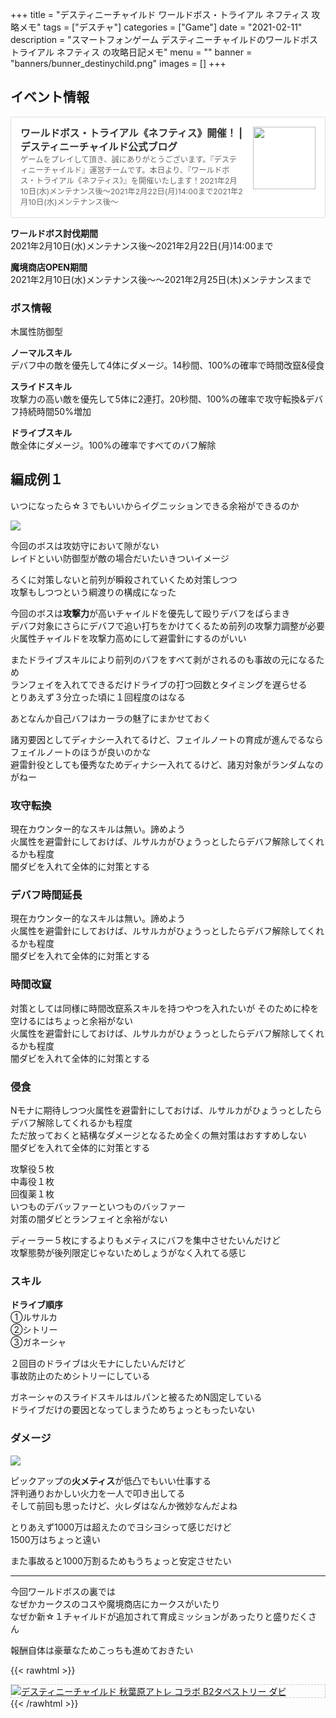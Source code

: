 +++
title = "デスティニーチャイルド ワールドボス・トライアル ネフティス 攻略メモ"
tags = ["デスチャ"]
categories = ["Game"]
date = "2021-02-11"
description = "スマートフォンゲーム デスティニーチャイルドのワールドボストライアル ネフティス の攻略日記メモ"
menu = ""
banner = "banners/bunner_destinychild.png"
images = []
+++

<!--more-->

## イベント情報
<div class="blogcardfu" style="width:auto;max-width:9999px;border:1px solid #E0E0E0;border-radius:3px;margin:10px 0;padding:15px;line-height:1.4;text-align:left;background:#FFFFFF;"><a href="http://blog.destiny-child.jp/archives/27998915.html" target="_blank" style="display:block;text-decoration:none;"><span class="blogcardfu-image" style="float:right;width:100px;padding:0 0 0 10px;margin:0 0 5px 5px;"><img src="https://images.weserv.nl/?w=100&url=ssl:livedoor.blogimg.jp/destinychild/imgs/4/c/4cdb1120.jpg" width="100" style="width:100%;height:auto;max-height:100px;min-width:0;border:0 none;margin:0;"></span><br style="display:none"><span class="blogcardfu-title" style="font-size:112.5%;font-weight:700;color:#333333;margin:0 0 5px 0;">ワールドボス・トライアル《ネフティス》開催！ | デスティニーチャイルド公式ブログ</span><br><span class="blogcardfu-content" style="font-size:87.5%;font-weight:400;color:#666666;">ゲームをプレイして頂き、誠にありがとうございます。『デスティニーチャイルド』運営チームです。本日より、『ワールドボス・トライアル《ネフティス》』を開催いたします！2021年2月10日(水)メンテナンス後～2021年2月22日(月)14:00まで2021年2月10日(水)メンテナンス後～</span><br><span style="clear:both;display:block;overflow:hidden;height:0;">&nbsp;</span></a></div>

**ワールドボス討伐期間**  
2021年2月10日(水)メンテナンス後～2021年2月22日(月)14:00まで  

**魔境商店OPEN期間**  
2021年2月10日(水)メンテナンス後～～2021年2月25日(木)メンテナンスまで  

### ボス情報
木属性防御型  

**ノーマルスキル**  
デバフ中の敵を優先して4体にダメージ。14秒間、100%の確率で時間改竄&侵食  

**スライドスキル**  
攻撃力の高い敵を優先して5体に2連打。20秒間、100%の確率で攻守転換&デバフ持続時間50%増加  

**ドライブスキル**  
敵全体にダメージ。100%の確率ですべてのバフ解除  

## 編成例１  
いつになったら☆３でもいいからイグニッションできる余裕ができるのか  

<img src="/images/2021/destiny-child-wb/wb18-1.png" />  

今回のボスは攻妨守において隙がない  
レイドといい防御型が敵の場合だいたいきついイメージ  

ろくに対策しないと前列が瞬殺されていくため対策しつつ  
攻撃もしつつという綱渡りの構成になった  

今回のボスは**攻撃力**が高いチャイルドを優先して殴りデバフをばらまき  
デバフ対象にさらにデバフで追い打ちをかけてくるため前列の攻撃力調整が必要  
火属性チャイルドを攻撃力高めにして避雷針にするのがいい  

またドライブスキルにより前列のバフをすべて剥がされるのも事故の元になるため  
ランフェイを入れてできるだけドライブの打つ回数とタイミングを遅らせる  
とりあえず３分立った頃に１回程度のはなる  

あとなんか自己バフはカーラの魅了にまかせておく  

諸刃要因としてディナシー入れてるけど、フェイルノートの育成が進んでるならフェイルノートのほうが良いのかな  
避雷針役としても優秀なためディナシー入れてるけど、諸刃対象がランダムなのがねー  

### 攻守転換
現在カウンター的なスキルは無い。諦めよう  
火属性を避雷針にしておけば、ルサルカがひょうっとしたらデバフ解除してくれるかも程度  
闇ダビを入れて全体的に対策とする  

### デバフ時間延長
現在カウンター的なスキルは無い。諦めよう  
火属性を避雷針にしておけば、ルサルカがひょうっとしたらデバフ解除してくれるかも程度  
闇ダビを入れて全体的に対策とする  

### 時間改竄
対策としては同様に時間改竄系スキルを持つやつを入れたいが
そのために枠を空けるにはちょっと余裕がない  
火属性を避雷針にしておけば、ルサルカがひょうっとしたらデバフ解除してくれるかも程度  
闇ダビを入れて全体的に対策とする  

### 侵食
Nモナに期待しつつ火属性を避雷針にしておけば、ルサルカがひょうっとしたらデバフ解除してくれるかも程度  
ただ放っておくと結構なダメージとなるため全くの無対策はおすすめしない  
闇ダビを入れて全体的に対策とする  


攻撃役５枚  
中毒役１枚  
回復薬１枚  
いつものデバッファーといつものバッファー  
対策の闇ダビとランフェイと余裕がない  

ディーラー５枚にするよりもメティスにバフを集中させたいんだけど  
攻撃態勢が後列限定じゃないためしょうがなく入れてる感じ  

### スキル  
**ドライブ順序**  
①ルサルカ  
②シトリー  
③ガネーシャ  

２回目のドライブは火モナにしたいんだけど  
事故防止のためシトリーにしている  

ガネーシャのスライドスキルはルパンと被るためN固定している  
ドライブだけの要因となってしまうためちょっともったいない  

### ダメージ  
<img src="/images/2021/destiny-child-wb/wb18-2.png" />  

ピックアップの**火メティス**が低凸でもいい仕事する  
評判通りおかしい火力を一人で叩き出してる  
そして前回も思ったけど、火レダはなんか微妙なんだよね  

とりあえず1000万は超えたのでヨシヨシって感じだけど  
1500万はちょっと遠い  

また事故ると1000万割るためもうちょっと安定させたい  

---

今回ワールドボスの裏では  
なぜかカークスのコスや魔境商店にカークスがいたり  
なぜか新☆１チャイルドが追加されて育成ミッションがあったりと盛りだくさん  

報酬自体は豪華なためこっちも進めておきたい  

{{< rawhtml >}} 
<div style="border: dashed 1px #ccc;">
<a href="http://www.amazon.co.jp/exec/obidos/ASIN/B07H3319GX/sinokyoufu-22/ref=nosim/" name="amazletlink" target="_blank"><img src="https://images-fe.ssl-images-amazon.com/images/I/51MxXwUpZWL._SL160_.jpg" alt="デスティニーチャイルド 秋葉原アトレ コラボ B2タペストリー ダビ" style="border: none;" /></a>
</div>
{{< /rawhtml >}}
